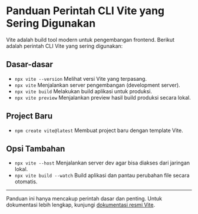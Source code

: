 # Panduan Perintah CLI Vite yang Sering Digunakan

Vite adalah build tool modern untuk pengembangan frontend. Berikut adalah perintah CLI Vite yang sering digunakan:

## Dasar-dasar

-   `npx vite --version`
    Melihat versi Vite yang terpasang.
-   `npx vite`
    Menjalankan server pengembangan (development server).
-   `npx vite build`
    Melakukan build aplikasi untuk produksi.
-   `npx vite preview`
    Menjalankan preview hasil build produksi secara lokal.

## Project Baru

-   `npm create vite@latest`
    Membuat project baru dengan template Vite.

## Opsi Tambahan

-   `npx vite --host`
    Menjalankan server dev agar bisa diakses dari jaringan lokal.
-   `npx vite build --watch`
    Build aplikasi dan pantau perubahan file secara otomatis.

---

Panduan ini hanya mencakup perintah dasar dan penting. Untuk dokumentasi lebih lengkap, kunjungi [dokumentasi resmi Vite](https://vitejs.dev/guide/cli.html).
